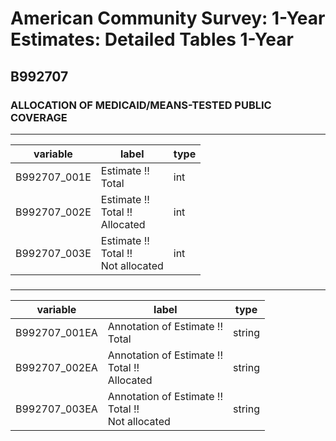 # American Community Survey: 1-Year Estimates: Detailed Tables 1-Year

## B992707

### ALLOCATION OF MEDICAID/MEANS-TESTED PUBLIC COVERAGE

___

| variable | label | type |
| ----- | ----- | ----- |
| B992707_001E | Estimate !!<br>Total | int |
| B992707_002E | Estimate !!<br>Total !!<br>Allocated | int |
| B992707_003E | Estimate !!<br>Total !!<br>Not allocated | int |
### 

___

| variable | label | type |
| ----- | ----- | ----- |
| B992707_001EA | Annotation of Estimate !!<br>Total | string |
| B992707_002EA | Annotation of Estimate !!<br>Total !!<br>Allocated | string |
| B992707_003EA | Annotation of Estimate !!<br>Total !!<br>Not allocated | string |

